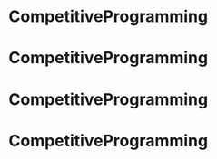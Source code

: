 # CompetitiveProgramming
# CompetitiveProgramming
# CompetitiveProgramming
# CompetitiveProgramming
